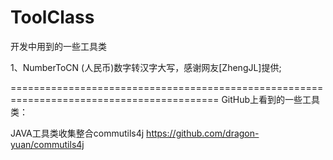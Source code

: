 # ToolClass
开发中用到的一些工具类

1、NumberToCN (人民币)数字转汉字大写，感谢网友[ZhengJL]提供;







==========================================================================================
GitHub上看到的一些工具类：

JAVA工具类收集整合commutils4j https://github.com/dragon-yuan/commutils4j
